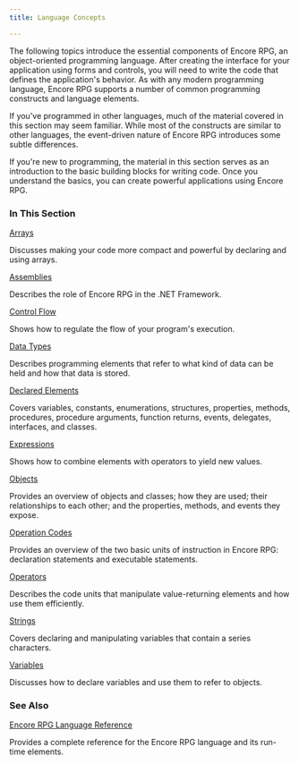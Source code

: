 ```yaml
---
title: Language Concepts

---
```


The following topics introduce the essential components of Encore RPG, an object-oriented programming language. After creating the interface for your application using forms and controls, you will need to write the code that defines the application's behavior. As with any modern programming language, Encore RPG supports a number of common programming constructs and language elements. 

If you've programmed in other languages, much of the material covered in this section may seem familiar. While most of the constructs are similar to other languages, the event-driven nature of Encore RPG introduces some subtle differences. 

If you're new to programming, the material in this section serves as an introduction to the basic building blocks for writing code. Once you understand the basics, you can create powerful applications using Encore RPG. 

### In This Section

[Arrays](/arrays/intro.html)

Discusses making your code more compact and powerful by declaring and using arrays.


[Assemblies](assemblies/Assemblies.html)

Describes the role of Encore RPG in the .NET Framework.


[Control Flow](control-flow/ControlFlow.html)

Shows how to regulate the flow of your program's execution.


[Data Types](datatypes/DataTypes.html)

Describes programming elements that refer to what kind of data can be held and how that data is stored.


[Declared Elements](declared-elements/DeclaredElements.html)

Covers variables, constants, enumerations, structures, properties, methods, procedures, procedure arguments, function returns, events, delegates, interfaces, and classes.


[Expressions](expressions/Expressions.html)

Shows how to combine elements with operators to yield new values.


[Objects](objects/Objects.html)

Provides an overview of objects and classes; how they are used; their relationships to each other; and the properties, methods, and events they expose.


[Operation Codes](operation-codes/OpCodes.html)

Provides an overview of the two basic units of instruction in Encore RPG: declaration statements and executable statements.


[Operators](operators/Operators.html)

Describes the code units that manipulate value-returning elements and how use them efficiently.


[Strings](datatypes/Strings.html)

Covers declaring and manipulating variables that contain a series characters.


[Variables](variables/Variables.html)

Discusses how to declare variables and use them to refer to objects.


### See Also
[Encore RPG Language Reference](/dox/ecrLrfLangRefMain.html) 

Provides a complete reference for the Encore RPG language and its run-time elements.


